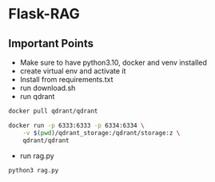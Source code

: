 # Flask-RAG
## Important Points
- Make sure to have python3.10, docker and venv installed 
- create virtual env and activate it 
- Install from requirements.txt
- run download.sh
- run qdrant 
```bash
docker pull qdrant/qdrant
```
```bash
docker run -p 6333:6333 -p 6334:6334 \
    -v $(pwd)/qdrant_storage:/qdrant/storage:z \
    qdrant/qdrant
```
- run rag.py
```bash
python3 rag.py
```
